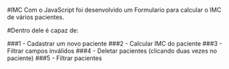 #IMC
Com o JavaScript foi desenvolvido um Formulario para calcular o IMC de vários pacientes.

#Dentro dele é capaz de:

###1 - Cadastrar um novo paciente
###2 - Calcular IMC do paciente
###3 - Filtrar campos inválidos
###4 - Deletar pacientes (clicando duas vezes no paciente)
###5 - Filtrar pacientes
